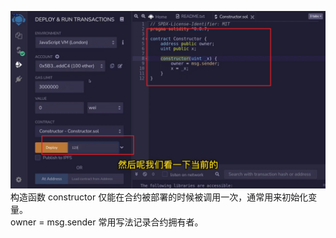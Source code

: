 ![](./img/2022-05-24-15-49-53.png)  
构造函数 constructor 仅能在合约被部署的时候被调用一次，通常用来初始化变量。  
owner = msg.sender 常用写法记录合约拥有者。
